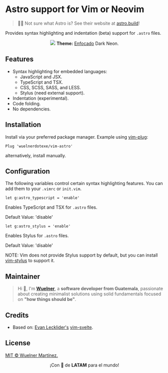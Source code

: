 # Astro support for Vim or Neovim

> 🧑‍🚀 Not sure what Astro is? See their website at [astro.build](https://astro.build)!

Provides syntax highlighting and indentation (beta) support for `.astro` files.

<div align="center">
  <img src="https://raw.githubusercontent.com/wuelnerdotexe/vim-astro/main/assets/astro.png">
  <strong>Theme:</strong> <a href="https://wuelnerdotexe.github.io/enfocado">Enfocado</a> Dark Neon.
</div>

## Features

- Syntax highlighting for embedded languages:
	- JavaScript and JSX.
	- TypeScript and TSX.
	- CSS, SCSS, SASS, and LESS.
	- Stylus (need external support).
- Indentation (experimental).
- Code folding.
- No dependencies.

## Installation

Install via your preferred package manager. Example using [vim-plug](https://github.com/junegunn/vim-plug):

```vim
Plug 'wuelnerdotexe/vim-astro'
```

alternatively, install manually.

## Configuration

The following variables control certain syntax highlighting features. You can add them to your `.vimrc` or `init.vim`.

```vim
let g:astro_typescript = 'enable'
```

Enables TypeScript and TSX for `.astro` files.

Default Value: 'disable'

```vim
let g:astro_stylus = 'enable'
```

Enables Stylus for `.astro` files.

Default Value: 'disable'

NOTE: Vim does not provide Stylus support by default, but you can install [vim-stylus](https://github.com/wavded/vim-stylus) to support it.

## Maintainer

> Hi 👋, I'm **[Wuelner](https://linktr.ee/wuelnerdotexe)**, a **software developer from Guatemala**, passionate about creating minimalist solutions using solid fundamentals focused on **"how things should be"**.

## Credits

- Based on: [Evan Lecklider's](https://github.com/evanleck) [vim-svelte](https://github.com/evanleck/vim-svelte).

## License

[MIT &copy; Wuelner Martínez.](https://github.com/wuelnerdotexe/vim-astro/blob/main/LICENSE)

<p align="center">¡Con 💖 de <strong>LATAM</strong> para el mundo!</p>

